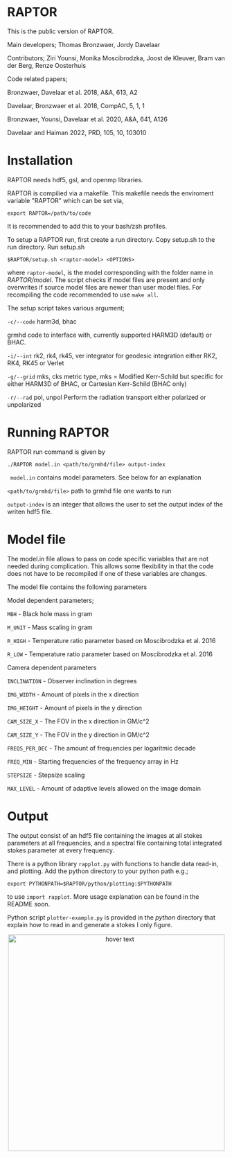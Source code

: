 # RAPTOR

This is the public version of RAPTOR.

Main developers; Thomas Bronzwaer, Jordy Davelaar

Contributors; Ziri Younsi, Monika Moscibrodzka, Joost de Kleuver, Bram van der Berg, Renze Oosterhuis

Code related papers;

Bronzwaer, Davelaar et al. 2018, A&A, 613, A2

Davelaar, Bronzwaer et al. 2018, CompAC, 5, 1, 1

Bronzwaer, Younsi, Davelaar et al. 2020, A&A, 641, A126

Davelaar and Haiman 2022, PRD, 105, 10, 103010 

# Installation

RAPTOR needs hdf5, gsl, and openmp libraries.

RAPTOR is compilied via a makefile. This makefile needs the enviroment variable "RAPTOR" which can be set via,

```
export RAPTOR=/path/to/code
```

It is recommended to add this to your bash/zsh profiles.

To setup a RAPTOR run, first create a run directory. Copy setup.sh to the run directory. Run setup.sh


```
$RAPTOR/setup.sh <raptor-model> <OPTIONS>
```

where ```raptor-model```, is the model corresponding with the folder name in *RAPTOR/model*. The script checks if model files are present and only overwrites if source model files are newer than user model files. For recompiling the code recommended to use ```make all```.   

The setup script takes various argument;

``` -c/--code ``` harm3d, bhac

grmhd code to interface with, currently supported HARM3D (default) or BHAC.

``` -i/--int ``` rk2, rk4, rk45, ver
integrator for geodesic integration either RK2, RK4, RK45 or Verlet

``` -g/--grid ``` mks, cks
metric type, mks = Modified Kerr-Schild but specific for either HARM3D of BHAC, or Cartesian Kerr-Schild (BHAC only)
 
``` -r/--rad ``` pol, unpol
Perform the radiation transport either polarized or unpolarized


# Running RAPTOR

RAPTOR run command is given by

```
./RAPTOR model.in <path/to/grmhd/file> output-index
```

```  model.in ```  contains model parameters. See below for an explanation

``` <path/to/grmhd/file> ``` path to grmhd file one wants to run

``` output-index ``` is an integer that allows the user to set the output index of the writen hdf5 file.

# Model file

The model.in file allows to pass on code specific variables that are not needed during complication. This allows some flexibility in that the code does not have to be recompiled if one of these variables are changes.

The model file contains the following parameters

Model dependent parameters;

```MBH``` - Black hole mass in gram

```M_UNIT``` - Mass scaling in gram

```R_HIGH``` - Temperature ratio parameter based on Moscibrodzka et al. 2016

```R_LOW``` - Temperature ratio parameter based on Moscibrodzka et al. 2016


Camera dependent parameters

```INCLINATION``` - Observer inclination in degrees

```IMG_WIDTH``` - Amount of pixels in the x direction

```IMG_HEIGHT``` - Amount of pixels in the y direction

```CAM_SIZE_X``` - The FOV in the x direction in GM/c^2

```CAM_SIZE_Y``` - The FOV in the y direction in GM/c^2

```FREQS_PER_DEC``` - The amount of frequencies per logaritmic decade

```FREQ_MIN``` - Starting frequencies of the frequency array in Hz

```STEPSIZE``` - Stepsize scaling

```MAX_LEVEL``` - Amount of adaptive levels allowed on the image domain

# Output

The output consist of an hdf5 file containing the images at all stokes parameters at all frequencies, and a spectral file containing total integrated stokes parameter at every frequency.


There is a python library ``` rapplot.py ``` with functions to handle data read-in, and plotting. Add the python directory to your python path e.g.;

``` export PYTHONPATH=$RAPTOR/python/plotting:$PYTHONPATH ```

to use ``` import rapplot ```. More usage explanation can be found in the README soon.
 
Python script ``` plotter-example.py ``` is provided in the *python* directory that explain how to read in and generate a stokes I only figure.

<p align="center">
  <img src="docs/output_example.png" width="500" title="hover text">
</p>
